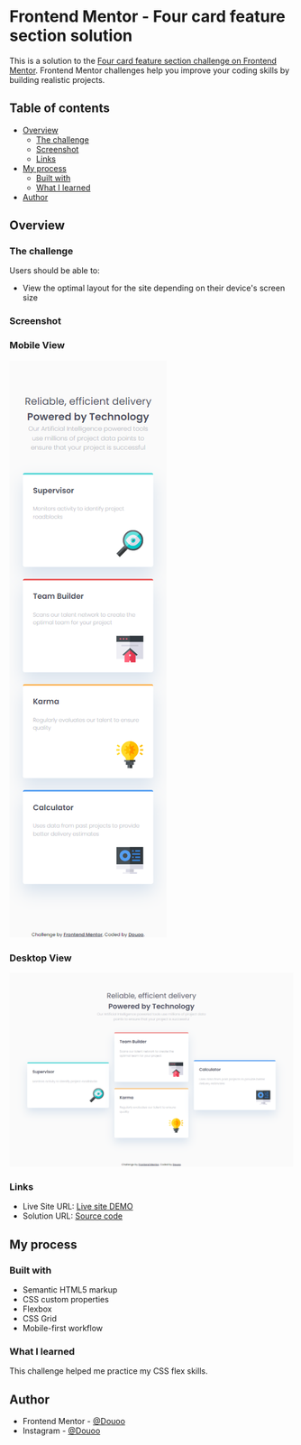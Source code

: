 # Frontend Mentor - Four card feature section solution

This is a solution to the [Four card feature section challenge on Frontend Mentor](https://www.frontendmentor.io/challenges/four-card-feature-section-weK1eFYK). Frontend Mentor challenges help you improve your coding skills by building realistic projects. 

## Table of contents

- [Overview](#overview)
  - [The challenge](#the-challenge)
  - [Screenshot](#screenshot)
  - [Links](#links)
- [My process](#my-process)
  - [Built with](#built-with)
  - [What I learned](#what-i-learned)
- [Author](#author)

## Overview

### The challenge

Users should be able to:

- View the optimal layout for the site depending on their device's screen size

### Screenshot

<h3>Mobile View</h3>

![Mobile](screenshot/mobile.png)

<h3>Desktop View</h3>

![Desktop](screenshot/desktop.png)

### Links

- Live Site URL: [Live site DEMO](https://douoo.github.io/frontendmentor_challenges/four-card-feature-section-master/)
- Solution URL: [Source code](https://github.com/Douoo/frontendmentor_challenges/tree/main/four-card-feature-section-master)


## My process

### Built with

- Semantic HTML5 markup
- CSS custom properties
- Flexbox
- CSS Grid
- Mobile-first workflow

### What I learned

This challenge helped me practice my CSS flex skills.


## Author

- Frontend Mentor - [@Douoo](https://www.frontendmentor.io/profile/douoo)
- Instagram - [@Douoo](https://www.instagram.com/douooo/)

